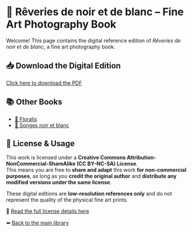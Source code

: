 # 📖 Rêveries de noir et de blanc – Fine Art Photography Book

Welcome! This page contains the digital reference edition of *Rêveries de noir et de blanc*, a fine art photography book.

## 📥 Download the Digital Edition
[Click here to download the PDF](https://github.com/GauvreauYves/FineArtBooks/raw/main/Reveries/pdf/ReveriesBilingue_v1.0_2025-02.pdf)

## 📚 Other Books
- [📖 Floralis](../Floralis/README.md)
- [📖 Songes noir et blanc](../Songes/README.md)

## 📜 License & Usage

This work is licensed under a **Creative Commons Attribution-NonCommercial-ShareAlike (CC BY-NC-SA) License**.  
This means you are free to **share and adapt** this work **for non-commercial purposes**, as long as you **credit the original author** and **distribute any modified versions under the same license**.

These digital editions are **low-resolution references only** and do not represent the quality of the physical fine art prints.

🔗 [Read the full license details here](https://creativecommons.org/licenses/by-nc-sa/4.0/)


⬅️ [Back to the main library](../README.md)
